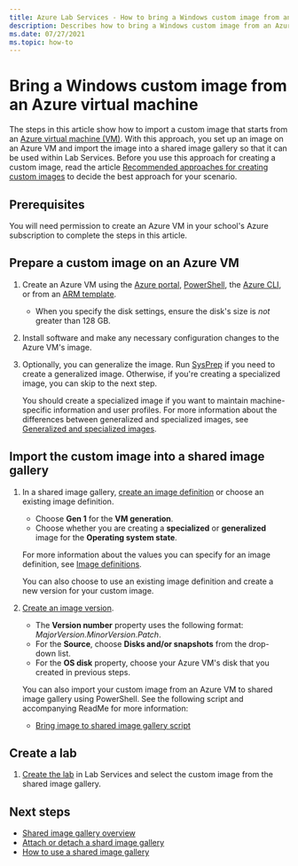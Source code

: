 ```yaml
---
title: Azure Lab Services - How to bring a Windows custom image from an Azure virtual machine
description: Describes how to bring a Windows custom image from an Azure virtual machine.
ms.date: 07/27/2021
ms.topic: how-to
---
```


# Bring a Windows custom image from an Azure virtual machine

The steps in this article show how to import a custom image that starts from an [Azure virtual machine (VM)](https://azure.microsoft.com/services/virtual-machines/).  With this approach, you set up an image on an Azure VM and import the image into a shared image gallery so that it can be used within Lab Services.  Before you use this approach for creating a custom image, read the article [Recommended approaches for creating custom images](approaches-for-custom-image-creation.md) to decide the best approach for your scenario.

## Prerequisites

You will need permission to create an Azure VM in your school's Azure subscription to complete the steps in this article.

## Prepare a custom image on an Azure VM

1. Create an Azure VM using the [Azure portal](../virtual-machines/windows/quick-create-portal.md), [PowerShell](../virtual-machines/windows/quick-create-powershell.md), the [Azure CLI](../virtual-machines/windows/quick-create-cli.md), or from an [ARM template](../virtual-machines/windows/quick-create-template.md).
    
    - When you specify the disk settings, ensure the disk's size is *not* greater than 128 GB.
    
1. Install software and make any necessary configuration changes to the Azure VM's image.

1. Optionally, you can generalize the image. Run [SysPrep](../virtual-machines/generalize.md#windows) if you need to create a generalized image.  Otherwise, if you're creating a specialized image, you can skip to the next step.

    You should create a specialized image if you want to maintain machine-specific information and user profiles.  For more information about the differences between generalized and specialized images, see [Generalized and specialized images](../virtual-machines/shared-image-galleries.md#generalized-and-specialized-images).

## Import the custom image into a shared image gallery

1. In a shared image gallery, [create an image definition](../virtual-machines/windows/shared-images-portal.md#create-an-image-definition) or choose an existing image definition.
     - Choose **Gen 1** for the **VM generation**.
     - Choose whether you are creating a **specialized** or **generalized** image for the **Operating system state**.

    For more information about the values you can specify for an image definition, see [Image definitions](../virtual-machines/shared-image-galleries.md#image-definitions). 
    
    You can also choose to use an existing image definition and create a new version for your custom image.
    
1. [Create an image version](../virtual-machines/windows/shared-images-portal.md#create-an-image-version).
    - The **Version number** property uses the following format: *MajorVersion.MinorVersion.Patch*.   
    - For the **Source**, choose **Disks and/or snapshots** from the drop-down list.
    - For the **OS disk** property, choose your Azure VM's disk that you created in previous steps.

    You can also import your custom image from an Azure VM to shared image gallery using PowerShell.  See the following script and accompanying ReadMe for more information:
    - [Bring image to shared image gallery script](https://github.com/Azure/azure-devtestlab/tree/master/samples/ClassroomLabs/Scripts/BringImageToSharedImageGallery/)

## Create a lab

1. [Create the lab](tutorial-setup-classroom-lab.md) in Lab Services and select the custom image from the shared image gallery.

## Next steps

* [Shared image gallery overview](../virtual-machines/shared-image-galleries.md)
* [Attach or detach a shard image gallery](how-to-attach-detach-shared-image-gallery.md)
* [How to use a shared image gallery](how-to-use-shared-image-gallery.md)